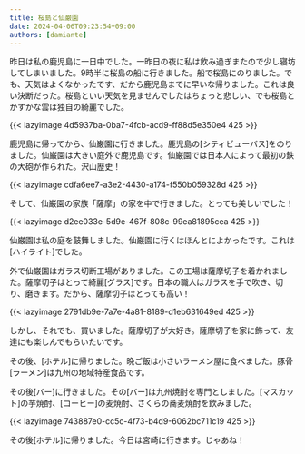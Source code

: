 ```yaml
---
title: 桜島と仙巌園
date: 2024-04-06T09:23:54+09:00
authors: [damiante]
---
```

昨日は私の鹿児島に一日中でした。一昨日の夜に私は飲み過ぎまたので少し寝坊してしまいました。9時半に桜島の船に行きました。船で桜島にのりました。でも、天気はよくなかったです、だから鹿児島までに早いな帰りました。これは良い決断だった。桜島といい天気を見ませんでしたはちょっと悲しい、でも桜島とかすかな雲は独自の綺麗でした。

{{< lazyimage 4d5937ba-0ba7-4fcb-acd9-ff88d5e350e4 425 >}}

鹿児島に帰ってから、仙巌園に行きました。鹿児島の[シティビューバス]をのりました。仙巌園は大きい庭外で鹿児島です。仙巌園では日本人によって最初の鉄の大砲が作られた。沢山歴史！

{{< lazyimage cdfa6ee7-a3e2-4430-a174-f550b059328d 425 >}}

そして、仙巌園の家族「薩摩」の家を中で行きました。とっても美しいでした！

{{< lazyimage d2ee033e-5d9e-467f-808c-99ea81895cea 425 >}}

仙巌園は私の庭を鼓舞しました。仙巌園に行くはほんとによかったです。これは[ハイライト]でした。

外で仙巌園はガラス切断工場がありました。この工場は薩摩切子を着かれました。薩摩切子はとって綺麗[グラス]です。日本の職人はガラスを手で吹き、切り、磨きます。だから、薩摩切子はとっても高い！

{{< lazyimage 2791db9e-7a7e-4a81-8189-d1eb631649ed 425 >}}

しかし、それでも、買いました。薩摩切子が大好き。薩摩切子を家に飾って、友達にも楽しんでもらいたいです。

その後、[ホテル]に帰りました。晩ご飯は小さいラーメン屋に食べました。豚骨[ラーメン]は九州の地域特産食品です。

その後[バー]に行きました。その[バー]は九州焼酎を専門としました。[マスカット]の芋焼酎、[コーヒー]の麦焼酎、さくらの蕎麦焼酎を飲みました。

{{< lazyimage 743887e0-cc5c-4f73-b4d9-6062bc711c19 425 >}}

その後[ホテル]に帰りました。今日は宮崎に行きます。じゃあね！